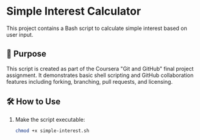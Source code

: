 # Simple Interest Calculator

This project contains a Bash script to calculate simple interest based on user input.

## 📌 Purpose

This script is created as part of the Coursera "Git and GitHub" final project assignment. It demonstrates basic shell scripting and GitHub collaboration features including forking, branching, pull requests, and licensing.

## 🛠️ How to Use

1. Make the script executable:
   ```bash
   chmod +x simple-interest.sh

